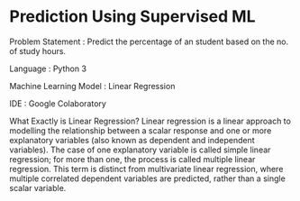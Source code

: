 # Prediction Using Supervised ML

Problem Statement : Predict the percentage of an student based on the no. of study hours.

Language : Python 3

Machine Learning Model : Linear Regression

IDE : Google Colaboratory

What Exactly is Linear Regression?
Linear regression is a linear approach to modelling the relationship between a scalar response and one or more explanatory variables (also known as dependent and independent variables). The case of one explanatory variable is called simple linear regression; for more than one, the process is called multiple linear regression. This term is distinct from multivariate linear regression, where multiple correlated dependent variables are predicted, rather than a single scalar variable.
